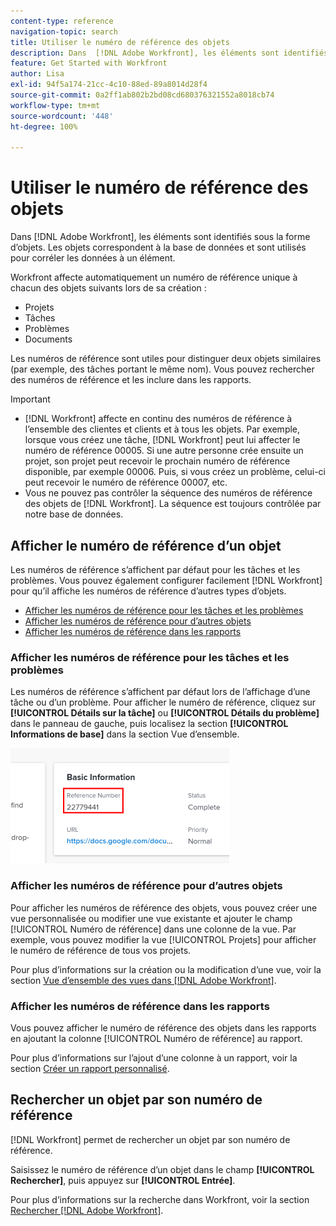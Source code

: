 ```yaml
---
content-type: reference
navigation-topic: search
title: Utiliser le numéro de référence des objets
description: Dans  [!DNL Adobe Workfront], les éléments sont identifiés sous la forme d’objets. Les objets correspondent à la base de données et sont utilisés pour corréler les données à un élément. Les numéros de référence sont utiles pour distinguer deux objets similaires (par exemple, des tâches portant le même nom). Vous pouvez rechercher des numéros de référence et les inclure dans les rapports.
feature: Get Started with Workfront
author: Lisa
exl-id: 94f5a174-21cc-4c10-88ed-89a8014d28f4
source-git-commit: 0a2ff1ab802b2bd08cd680376321552a8018cb74
workflow-type: tm+mt
source-wordcount: '448'
ht-degree: 100%

---
```


# Utiliser le numéro de référence des objets

Dans [!DNL Adobe Workfront], les éléments sont identifiés sous la forme d’objets. Les objets correspondent à la base de données et sont utilisés pour corréler les données à un élément.

Workfront affecte automatiquement un numéro de référence unique à chacun des objets suivants lors de sa création :

* Projets
* Tâches
* Problèmes
* Documents

Les numéros de référence sont utiles pour distinguer deux objets similaires (par exemple, des tâches portant le même nom). Vous pouvez rechercher des numéros de référence et les inclure dans les rapports.

>[!IMPORTANT]
>
>* [!DNL Workfront] affecte en continu des numéros de référence à l’ensemble des clientes et clients et à tous les objets. Par exemple, lorsque vous créez une tâche, [!DNL Workfront] peut lui affecter le numéro de référence 00005. Si une autre personne crée ensuite un projet, son projet peut recevoir le prochain numéro de référence disponible, par exemple 00006. Puis, si vous créez un problème, celui-ci peut recevoir le numéro de référence 00007, etc.
>* Vous ne pouvez pas contrôler la séquence des numéros de référence des objets de [!DNL Workfront]. La séquence est toujours contrôlée par notre base de données.
>



## Afficher le numéro de référence d’un objet

Les numéros de référence s’affichent par défaut pour les tâches et les problèmes. Vous pouvez également configurer facilement [!DNL Workfront] pour qu’il affiche les numéros de référence d’autres types d’objets.

* [Afficher les numéros de référence pour les tâches et les problèmes](#view-reference-numbers-for-tasks-and-issues)
* [Afficher les numéros de référence pour d’autres objets](#view-reference-numbers-for-other-objects)
* [Afficher les numéros de référence dans les rapports](#view-reference-numbers-in-reports)

### Afficher les numéros de référence pour les tâches et les problèmes

Les numéros de référence s’affichent par défaut lors de l’affichage d’une tâche ou d’un problème.  Pour afficher le numéro de référence, cliquez sur **[!UICONTROL Détails sur la tâche]** ou **[!UICONTROL Détails du problème]** dans le panneau de gauche, puis localisez la section **[!UICONTROL Informations de base]** dans la section Vue d’ensemble.

![Numéro de référence](assets/reference-number-nwe-350x184.png)

### Afficher les numéros de référence pour d’autres objets

Pour afficher les numéros de référence des objets, vous pouvez créer une vue personnalisée ou modifier une vue existante et ajouter le champ [!UICONTROL Numéro de référence] dans une colonne de la vue. Par exemple, vous pouvez modifier la vue [!UICONTROL Projets] pour afficher le numéro de référence de tous vos projets.

Pour plus d’informations sur la création ou la modification d’une vue, voir la section [Vue d’ensemble des vues dans  [!DNL Adobe Workfront]](../../../reports-and-dashboards/reports/reporting-elements/views-overview.md).

### Afficher les numéros de référence dans les rapports

Vous pouvez afficher le numéro de référence des objets dans les rapports en ajoutant la colonne [!UICONTROL Numéro de référence] au rapport.

Pour plus d’informations sur l’ajout d’une colonne à un rapport, voir la section [Créer un rapport personnalisé](../../../reports-and-dashboards/reports/creating-and-managing-reports/create-custom-report.md).

## Rechercher un objet par son numéro de référence

[!DNL Workfront] permet de rechercher un objet par son numéro de référence.

Saisissez le numéro de référence d’un objet dans le champ **[!UICONTROL Rechercher]**, puis appuyez sur **[!UICONTROL Entrée]**.

Pour plus d’informations sur la recherche dans Workfront, voir la section [Rechercher [!DNL Adobe Workfront]](../../../workfront-basics/navigate-workfront/search/search-workfront.md).
